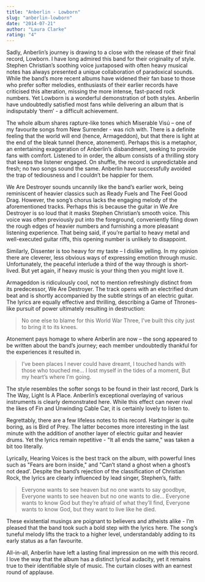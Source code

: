 ```yaml
---
title: "Anberlin - Lowborn"
slug: "anberlin-lowborn"
date: "2014-07-21"
author: "Laura Clarke"
rating: "4"
---
```


Sadly, Anberlin’s journey is drawing to a close with the release of their final record, Lowborn. I have long admired this band for their originality of style. Stephen Christian’s soothing voice juxtaposed with often heavy musical notes has always presented a unique collaboration of paradoxical sounds. While the band’s more recent albums have widened their fan base to those who prefer softer melodies, enthusiasts of their earlier records have criticised this alteration, missing the more intense, fast-paced rock numbers. Yet Lowborn is a wonderful demonstration of both styles. Anberlin have undoubtedly satisfied most fans while delivering an album that is indisputably ‘them’ - a difficult achievement.

The whole album shares rapture-like tones which Miserable Visú – one of my favourite songs from New Surrender - was rich with. There is a definite feeling that the world will end (hence, Armageddon), but that there is light at the end of the bleak tunnel (hence, atonement). Perhaps this is a metaphor, an entertaining exaggeration of Anberlin’s disbandment, seeking to provide fans with comfort. Listened to in order, the album consists of a thrilling story that keeps the listener engaged. On shuffle, the record is unpredictable and fresh; no two songs sound the same. Anberlin have successfully avoided the trap of tediousness and I couldn’t be happier for them.

We Are Destroyer sounds uncannily like the band’s earlier work, being reminiscent of heavier classics such as Ready Fuels and The Feel Good Drag. However, the song’s chorus lacks the engaging melody of the aforementioned tracks. Perhaps this is because the guitar in We Are Destroyer is so loud that it masks Stephen Christian’s smooth voice. This voice was often previously put into the foreground, conveniently filing down the rough edges of heavier numbers and furnishing a more pleasant listening experience. That being said, if you’re partial to heavy metal and well-executed guitar riffs, this opening number is unlikely to disappoint.

Similarly, Dissenter is too heavy for my taste – I dislike yelling. In my opinion there are cleverer, less obvious ways of expressing emotion through music. Unfortunately, the peaceful interlude a third of the way through is short-lived. But yet again, if heavy music is your thing then you might love it.

Armageddon is ridiculously cool, not to mention refreshingly distinct from its predecessor, We Are Destroyer. The track opens with an electrified drum beat and is shortly accompanied by the subtle strings of an electric guitar. The lyrics are equally effective and thrilling, describing a Game of Thrones-like pursuit of power ultimately resulting in destruction:

> No one else to blame for this World War Three, I’ve built this city just to bring it to its knees.

Atonement pays homage to where Anberlin are now – the song appeared to be written about the band’s journey; each member undoubtedly thankful for the experiences it resulted in.

> I’ve been places I never could have dreamt, I touched hands with those who touched me... I lost myself in the tides of a moment, But my heart’s where I’m going.

The style resembles the softer songs to be found in their last record, Dark Is The Way, Light Is A Place. Anberlin’s exceptional overlaying of various instruments is clearly demonstrated here. While this effect can never rival the likes of Fin and Unwinding Cable Car, it is certainly lovely to listen to.

Regrettably, there are a few lifeless notes to this record. Harbinger is quite boring, as is Bird of Prey. The latter becomes more interesting in the last minute with the addition of another layer of electric guitar and heavier drums. Yet the lyrics remain repetitive - "It all ends the same," was taken a bit too literally.

Lyrically, Hearing Voices is the best track on the album, with powerful lines such as "Fears are born inside," and "Can’t stand a ghost when a ghost’s not dead’. Despite the band’s rejection of the classification of Christian Rock, the lyrics are clearly influenced by lead singer, Stephen’s, faith:

> Everyone wants to see heaven but no one wants to say goodbye, Everyone wants to see heaven but no one wants to die... Everyone wants to know God but they’re afraid of what they’ll find, Everyone wants to know God, but they want to live like he died.

These existential musings are poignant to believers and atheists alike - I’m pleased that the band took such a bold step with the lyrics here. The song’s tuneful melody lifts the track to a higher level, understandably adding to its early status as a fan favourite.

All-in-all, Anberlin have left a lasting final impression on me with this record. I love the way that the album has a distinct lyrical audacity, yet it remains true to their identifiable style of music. The curtain closes with an earnest round of applause.
